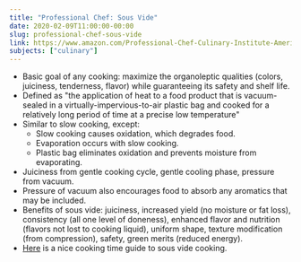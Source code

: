 ```yaml
---
title: "Professional Chef: Sous Vide"
date: 2020-02-09T11:00:00-00:00
slug: professional-chef-sous-vide
link: https://www.amazon.com/Professional-Chef-Culinary-Institute-America/dp/0470421355/
subjects: ["culinary"]
---
```


* Basic goal of any cooking: maximize the organoleptic qualities (colors, juiciness, tenderness, flavor) while guaranteeing its safety and shelf life.
* Defined as "the application of heat to a food product that is vacuum-sealed in a virtually-impervious-to-air plastic bag and cooked for a relatively long period of time at a precise low temperature"
* Similar to slow cooking, except:
    * Slow cooking causes oxidation, which degrades food.
    * Evaporation occurs with slow cooking.
    * Plastic bag eliminates oxidation and prevents moisture from evaporating.
* Juiciness from gentle cooking cycle, gentle cooling phase, pressure from vacuum.
* Pressure of vacuum also encourages food to absorb any aromatics that may be included.
* Benefits of sous vide: juiciness, increased yield (no moisture or fat loss), consistency (all one level of doneness), enhanced flavor and nutrition (flavors not lost to cooking liquid), uniform shape, texture modification (from compression), safety, green merits (reduced energy).
* [Here](https://www.chefsteps.com/activities/sous-vide-time-and-temperature-guide) is a nice cooking time guide to sous vide cooking.
